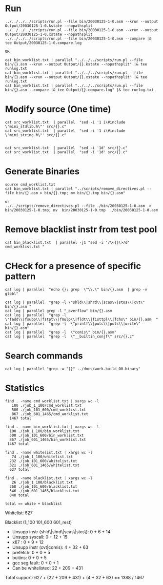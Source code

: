# Run
```
../../../../scripts/run.pl --file bin/20030125-1-0.asm --krun --output Output/20030125-1-0.kstate --nopathsplit
../../../../scripts/run.pl --file bin/20030125-1-0.asm --xrun --output Output/20030125-1-0.xstate --nopathsplit
../../../../scripts/run.pl --file bin/20030125-1-0.asm --compare |& tee Output/20030125-1-0.compare.log

OR

cat bin_worklist.txt | parallel "../../../scripts/run.pl --file bin/{}.asm --krun --output Output/{}.kstate --nopathsplit" |& tee runlog.txt
cat bin_worklist.txt | parallel "../../../scripts/run.pl --file bin/{}.asm --xrun --output Output/{}.xstate --nopathsplit" |& tee runlog.txt
cat bin_worklist.txt | parallel "../../../scripts/run.pl --file bin/{}.asm --compare |& tee Output/{}.compare.log" |& tee runlog.txt
```

# Modify source (One time)
```
cat src_worklist.txt  | parallel  "sed -i '1 i\#include \"mini_stdlib.h\"' src/{}.c" 
cat src_worklist.txt  | parallel  "sed -i '1 i\#include \"mini_string.h\"' src/{}.c" 


cat src_worklist.txt  | parallel  "sed -i '1d' src/{}.c"
cat src_worklist.txt  | parallel  "sed -i '1d' src/{}.c"
```

# Generate Binaries
```
source cmd_worklist.txt
cat bin_worklist.txt | parallel "../scripts/remove_directives.pl --file bin/{}.asm > bin/{}.tmp; mv bin/{}.tmp bin/{}.asm"

or 
../../scripts/remove_directives.pl --file ./bin/20030125-1-0.asm  > bin/20030125-1-0.tmp; mv  bin/20030125-1-0.tmp  ./bin/20030125-1-0.asm
```

# Remove blacklist instr from test pool
```
cat bin_blacklist.txt  | parallel -j1 "sed -i '/\<{}\>/d' cmd_worklist.txt "
```

# CHeck for a presence of specific pattern
```
cat log | parallel  "echo {}; grep  \"\\.\" bin/{}.asm  | grep -v globl"

cat log | parallel  "grep -l \"shld\\|shrd\\|scas\\|stos\\|cvt\" bin/{}.asm "
cat log | parallel grep -l "_overflow" bin/{}.asm
cat log | parallel  "grep -l  \"fadd\\|fsubp\\|fstpt\\|fmulp\\|fldt\\|fisttpl\\|fchs\" bin/{}.asm  "
cat log | parallel  "grep -l  \"printf\\|putc\\|puts\\|write\" bin/{}.asm"
cat log | parallel  "grep -l  \"comis\" bin/{}.asm"
cat log | parallel  "grep -l  \"__builtin_conjf\" src/{}.c"
```

# Search commands
```
cat log | parallel "grep -w "{}" ../docs/work.build_O0.binary"
```

# Statistics
```
find . -name cmd_worklist.txt | xargs wc -l
   100 ./job_1_100/cmd_worklist.txt
   500 ./job_101_600/cmd_worklist.txt
   867 ./job_601_1465/cmd_worklist.txt
  1467 total

find . -name bin_worklist.txt | xargs wc -l
  100 ./job_1_100/bin_worklist.txt
  500 ./job_101_600/bin_worklist.txt
  867 ./job_601_1465/bin_worklist.txt
 1467 total

find . -name whitelist.txt | xargs wc -l
   74 ./job_1_100/whitelist.txt
  232 ./job_101_600/whitelist.txt
  321 ./job_601_1465/whitelist.txt
  627 total
 
find . -name blacklist.txt | xargs wc -l
   26 ./job_1_100/blacklist.txt
  268 ./job_101_600/blacklist.txt
  546 ./job_601_1465/blacklist.txt
  840 total

total == white + blacklist  
```


Whitelist: 627

Blacklist (1_100 101_600 601_rest)
  - Unsupp instr (shld\\|shrd\\|scas\\|stos\\): 0 + 6 +  14
  - Unsupp syscall:                             0 + 12 + 15
  - x87 :                                       0 + 9 +  12
  - Unsupp instr (cvt|comis):                   4 + 32 + 63
  - prefetch:                                   0 + 0  + 5
  - buitins:                                    0 + 0  + 5
  - gcc seg fault:                              0 + 0  + 1
  - Can be whitelisted:                         22 + 209 + 431


Total support:  627 +  (22 + 209 + 431) + (4 + 32 + 63) == 1388 / 1467                                           






